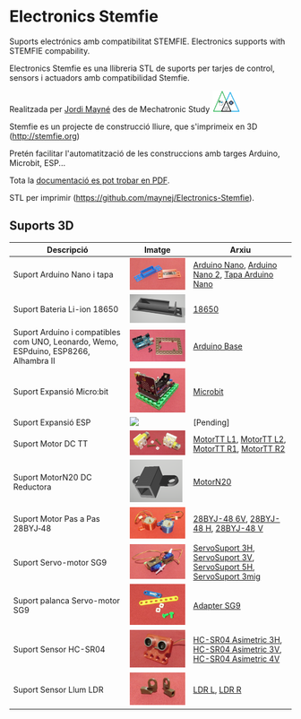 # Electronics Stemfie

Suports electrónics amb compatibilitat STEMFIE. Electronics supports with STEMFIE compability. 

Electronics Stemfie es una llibreria STL de suports per tarjes de control, sensors i actuadors amb compatibilidad Stemfie.

Realitzada per [Jordi Mayné](https://github.com/maynej) des de Mechatronic Study <img src="Imatges/Logo3senseFons.png" width="50" />

Stemfie es un projecte de construcció lliure, que s'imprimeix en 3D (http://stemfie.org) 

Pretén facilitar l'automatització de les construccions amb targes Arduino, Microbit, ESP...

Tota la [documentació es pot trobar en PDF](https://github.com/maynej/Electronics-Stemfie/tree/main/Doc).

STL per imprimir (https://github.com/maynej/Electronics-Stemfie).

## Suports 3D
  
Descripció         | Imatge          | Arxiu         
------------- | ------------- | ------------- 
Suport Arduino Nano i tapa |![](Imatges/ArduinoNano.png) | [Arduino Nano](CPU/ArduinoNanoStemfie.stl), [Arduino Nano 2](CPU/ArduinoNano2Stemfie.stl), [Tapa Arduino Nano](CPU/TapaArduinoNanoStemfie.stl)
Suport Bateria Li-ion 18650|![18650](Imatges/18650.png) | [18650](CPU/18650Holder2Stemfie.stl)
Suport Arduino i compatibles com UNO, Leonardo, Wemo, ESPduino, ESP8266, Alhambra II|![](Imatges/ArduinoUNO.png)| [Arduino Base](CPU/ArduinoBaseStemfie.stl) 
Suport Expansió Micro:bit|![Microbit](/Imatges/Microbit.png) |[Microbit](CPU/MicrobitBaseStemfie.stl)  
Suport Expansió ESP|![](Imatges/ESP.png) |    [Pending]
Suport Motor DC TT|![](Imatges/MotorTT.png) |[MotorTT L1](Motors/MotorDC_TT_L1_mClonSTEMFIE.stl), [MotorTT L2](Motors/MotorDC_TT_L2_mClonSTEMFIE.stl), [MotorTT R1](Motors/MotorDC_TT_R1_mClonSTEMFIE.stl), [MotorTT R2](Motors/MotorDC_TT_R2_mClonSTEMFIE.stl) 
Suport MotorN20 DC Reductora|![](Imatges/MotorN20Reductora.png)[](Imatges/MotorN20.png) | [MotorN20 ](Motors/Motor_N2_Stemfie.stl)
Suport Motor Pas a Pas 28BYJ‐48|![](Imatges/28BYJ-48.png) |[28BYJ-48 6V](Motors/28BYJ-48_6V_Stemfie.stl), [28BYJ-48 H](Motors/28BYJ-48_H_Stemfie.stl), [28BYJ-48 V](Motors/28BYJ-48_V_Stemfie.stl) 
Suport Servo-motor SG9|![](Imatges/ServoMotor.png) | [ServoSuport 3H](ServoMount/ServoSuport3HStemfie.stl), [ServoSuport 3V](ServoMount/ServoSuport3VStemfie.stl), [ServoSuport 5H](ServoMount/ServoSuport5HStemfie.stl), [ServoSuport 3mig](ServoMount/ServoSuport4migStemfie.stl)
Suport palanca Servo-motor SG9|![](Imatges/Adapter.png) |[Adapter SG9](ServoMount/Servo9GAdapter_Stemfie.stl)
Suport Sensor HC-SR04|![](Imatges/SensorDistancia.png) |[HC-SR04 Asimetric 3H](SensorsMount/SensorAsimetric3H_Stemfie.stl), [HC-SR04 Asimetric 3V](SensorsMount/SensorAsimetric3Stemfie.stl), [HC-SR04 Asimetric 4V](SensorsMount/SensorAsimetric4Stemfie.stl)   
Suport Sensor Llum LDR|![](Imatges/LDR.png) | [LDR L](SensorsMount/LDRSensorL_STEMFIE.stl), [LDR R](SensorsMount/LDRSensorL_STEMFIE.stl)

